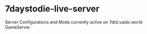 # 7daystodie-live-server
Server Configurations and Mods currently active on 7dtd.vaido.world GameServer.
